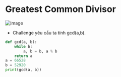 # Greatest Common Divisor
![image](https://hackmd.io/_uploads/SJx0URcdT.png)
- Challenge yêu cầu ta tính gcd(a,b).
```Python
def gcd(a, b):
    while b:
        a, b = b, a % b
    return a
a = 66528
b = 52920
print(gcd(a, b))
```
